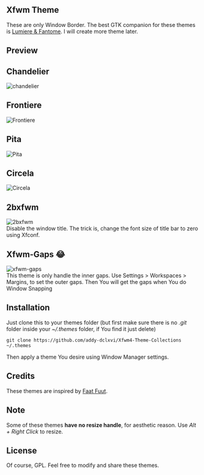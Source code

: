 ## Xfwm Theme
These are only Window Border. The best GTK companion for these themes is [Lumiere & Fantome](https://github.com/addy-dclxvi/gtk-theme-collections). 
I will create more theme later.

## Preview

## Chandelier
![chandelier](https://raw.githubusercontent.com/addy-dclxvi/Xfwm4-Theme-Collections/master/preview-chandelier.jpg) <br />

## Frontiere
![Frontiere](https://raw.githubusercontent.com/addy-dclxvi/Xfwm4-Theme-Collections/master/preview-frontiere.jpg) <br />

## Pita
![Pita](https://raw.githubusercontent.com/addy-dclxvi/Xfwm4-Theme-Collections/master/preview-pita.jpg) <br />

## Circela
![Circela](https://raw.githubusercontent.com/addy-dclxvi/Xfwm4-Theme-Collections/master/preview-circela.jpg) <br />

## 2bxfwm
![2bxfwm](https://raw.githubusercontent.com/addy-dclxvi/Xfwm4-Theme-Collections/master/preview-2bxfwm.jpg) <br />
Disable the window title. The trick is, change the font size of title bar to zero using Xfconf.

## Xfwm-Gaps :joy:
![xfwm-gaps](https://raw.githubusercontent.com/addy-dclxvi/Xfwm4-Theme-Collections/master/preview-xfwm-gaps.jpg) <br />
This theme is only handle the inner gaps. Use Settings > Workspaces > Margins, to set the outer gaps. 
Then You will get the gaps when You do Window Snapping

## Installation
Just clone this to your themes folder (but first make sure there is no *.git* folder inside your *~/.themes* folder, if You find it just delete)
```
git clone https://github.com/addy-dclxvi/Xfwm4-Theme-Collections ~/.themes
```
Then apply a theme You desire using Window Manager settings.

## Credits
These themes are inspired by [Faat Fuut](https://www.facebook.com/faat.fuut).

## Note
Some of these themes **have no resize handle**, for aesthetic reason. Use *Alt + Right Click* to resize.

## License
Of course, GPL. Feel free to modify and share these themes.

